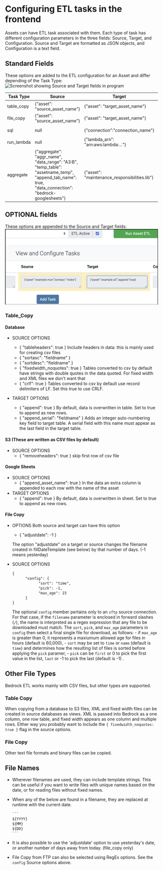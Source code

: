 # Configuring ETL tasks in the frontend
Assets can have ETL task associated with them. Each type of task has different configuration parameters in the three fields: Source, Target, and Configuration. Source and Target are formatted as JSON objects, and Configuration is a text field.

## Standard Fields
These options are added to the ETL configuration for an Asset and differ depending of the Task Type:
![Screenshot showing Source and Target fields in program](./src/SourceTargetScreenshot.png)

| Task Type| Source                       | Target                             | Configuration  |
|----------|------------------------------|------------------------------------|--------------- |
|table_copy|{"asset": "source_asset_name"}|{"asset": "target_asset_name"}      |null            |
|file_copy |{"asset": "source_asset_name"}|{"asset": "target_asset_name"}      |null            |
|sql       |null                          |{"connection":"connection_name"}    |SELECT * FROM x;|
|run_lambda|null                          |{"lambda_arn": "arn:aws:lambda:..."}|null            |
|aggregate |{"aggregate": "aggr_name", "data_range": "A3:B", "temp_table": "assetname_temp", "append_tab_name": true, "data_connection": "bedrock-googlesheets"}|{"asset": "maintenance_responsibilities.lib"}|null|



## OPTIONAL fields
These options are appended to the Source and Target fields:
![Screenshot showing Source and Target fields in program](./img/SourceTargetOptionsScreenshot.png)
### Table_Copy
#### Database
- SOURCE OPTIONS
  - { "tableheaders": true } Include headers in data: this is mainly used for creating csv files
  - { "sortasc": "fieldname" }
  - { "sortdesc": "fieldname" }
  - { "fixedwidth_noquotes": true } Tables converted to csv by default have strings with double quotes in the data quoted. For fixed width and XML files we don't want that
  - { "crlf": true } Tables converted to csv by default use record delimiters of LF. Set this true to use CRLF.

- TARGET OPTIONS
  - { "append": true } By default, data is overwritten in table. Set to true to append as new rows.    
  - { "append_serial": "fieldname" } Adds an integer auto-numbering key field to target table. A serial field with this name must appear as the last field in the target table.

#### S3 (These are written as CSV files by default)
- SOURCE OPTIONS
  - { "removeheaders": true } skip first row of csv file

#### Google Sheets
- SOURCE OPTIONS
  - { "append_asset_name": true } In the data an extra column is appended to each row with the name of the asset
- TARGET OPTIONS
  - { "append": true } By default, data is overwritten in sheet. Set to true to append as new rows.     


#### File Copy
- OPTIONS Both source and target can have this option

  - { "adjustdate": -1 }

  The option "adjustdate" on a target or source changes the filename created in fillDateTemplate (see below) by that number of days. (-1 means yesterday)

- SOURCE OPTIONS

      { 
            "config": {
                  "sort": "time",
                  "pick": -1,
                  "max_age": 23
            }
      }

  The optional ```config``` member pertains only to an ```sftp``` source connection. For that case, if the ```filename``` parameter is enclosed in forward slashes (```/```), the name is interpreted as a regex expression that any file to be downloaded must match. The ```sort```, ```pick```, and ```max_age``` parameters in ```config``` then select a final single file for download, as follows:
      - if ```max_age``` is greater than 0, it represents a maxiumum allowed age for files in hours (default is 60,000),
      - ```sort``` may be set to ```time``` or ```name``` (default is ```time```) and determines how the resulting list of files is sorted before applying the ```pick``` paramer,
      - ```pick``` can be ```first``` or 0 to pick the first value in the list, ```last``` or -1 to pick the last (default is -1) .

## Other File Types
Bedrock ETL works mainly with CSV files, but other types are supported.
### Table Copy
When copying from a database to S3 files, XML and fixed width files can be created in source databases as views. XML is passed into Bedrock as a one column, one row table, and fixed width appears as one column and multiple rows. Either way you probably want to include the ```{ fixedwidth_noquotes: true }``` flag in the source options. 

### File Copy
Other text file formats and binary files can be copied.

## File Names
- Wherever filenames are used, they can include template strings. This can be useful if you want to write files with unique names based on the date, or for reading files without fixed names.
- When any of the below are found in a filename, they are replaced at runtime with the current date.

      ```
      ${YYYY}
      ${MM}
      ${DD}
      ```
- It is also possible to use the 'adjustdate' option to use yesterday's date, or another number of days away from today. (file_copy only)
- File Copy from FTP can also be selected using RegEx options. See the ```config``` Source options above.